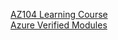 [AZ104 Learning Course](https://learn.microsoft.com/en-us/training/courses/az-104t00)</br>
[Azure Verified Modules](https://azure.github.io/Azure-Verified-Modules)
